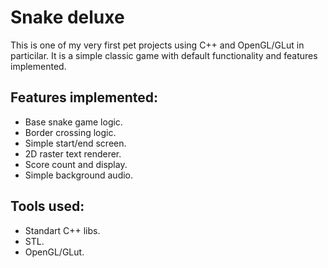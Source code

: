 # Snake deluxe
This is one of my very first pet projects using C++ and OpenGL/GLut in particilar. 
It is a simple classic game with default functionality and features implemented.

## Features implemented:
* Base snake game logic.
* Border crossing logic.
* Simple start/end screen.
* 2D raster text renderer.
* Score count and display.
* Simple background audio.
  
## Tools used: 
* Standart C++ libs.
* STL.
* OpenGL/GLut.
